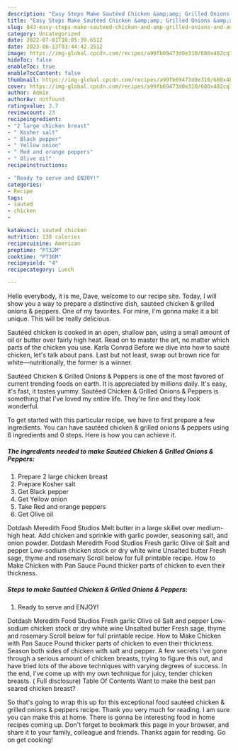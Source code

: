 ```yaml
---
description: "Easy Steps Make Sautéed Chicken &amp;amp; Grilled Onions &amp;amp; Peppers yang Delicious"
title: "Easy Steps Make Sautéed Chicken &amp;amp; Grilled Onions &amp;amp; Peppers yang Delicious"
slug: 843-easy-steps-make-sauteed-chicken-and-amp-grilled-onions-and-amp-peppers-yang-delicious
category: Uncategorized
date: 2022-07-01T10:05:39.651Z
date: 2023-06-13T03:44:42.251Z
image: https://img-global.cpcdn.com/recipes/a99fb69473d0e310/680x482cq70/sauteed-chicken-grilled-onions-peppers-recipe-main-photo.jpg
hideToc: false
enableToc: true
enableTocContent: false
thumbnail: https://img-global.cpcdn.com/recipes/a99fb69473d0e310/680x482cq70/sauteed-chicken-grilled-onions-peppers-recipe-main-photo.jpg
cover: https://img-global.cpcdn.com/recipes/a99fb69473d0e310/680x482cq70/sauteed-chicken-grilled-onions-peppers-recipe-main-photo.jpg
author: Admin
authorAv: notfound
ratingvalue: 3.7
reviewcount: 23
recipeingredient:
- "2 large chicken breast"
- " Kosher salt"
- " Black pepper"
- " Yellow onion"
- " Red and orange peppers"
- " Olive oil"
recipeinstructions:

- "Ready to serve and ENJOY!"
categories:
- Recipe
tags:
- sauted
- chicken
- 

katakunci: sauted chicken  
nutrition: 138 calories
recipecuisine: American
preptime: "PT32M"
cooktime: "PT36M"
recipeyield: "4"
recipecategory: Lunch

---
```



Hello everybody, it is me, Dave, welcome to our recipe site. Today, I will show you a way to prepare a distinctive dish, sautéed chicken &amp; grilled onions &amp; peppers. One of my favorites. For mine, I'm gonna make it a bit unique. This will be really delicious.

Sautéed chicken is cooked in an open, shallow pan, using a small amount of oil or butter over fairly high heat. Read on to master the art, no matter which parts of the chicken you use. Karla Conrad Before we dive into how to sauté chicken, let&#39;s talk about pans. Last but not least, swap out brown rice for white—nutritionally, the former is a winner.

Sautéed Chicken &amp; Grilled Onions &amp; Peppers is one of the most favored of current trending foods on earth. It is appreciated by millions daily. It's easy, it's fast, it tastes yummy. Sautéed Chicken &amp; Grilled Onions &amp; Peppers is something that I've loved my entire life. They're fine and they look wonderful.


To get started with this particular recipe, we have to first prepare a few ingredients. You can have sautéed chicken &amp; grilled onions &amp; peppers using 6 ingredients and 0 steps. Here is how you can achieve it.

<!--inarticleads1-->

##### The ingredients needed to make Sautéed Chicken &amp; Grilled Onions &amp; Peppers:

1. Prepare 2 large chicken breast
1. Prepare  Kosher salt
1. Get  Black pepper
1. Get  Yellow onion
1. Take  Red and orange peppers
1. Get  Olive oil


Dotdash Meredith Food Studios Melt butter in a large skillet over medium-high heat. Add chicken and sprinkle with garlic powder, seasoning salt, and onion powder. Dotdash Meredith Food Studios Fresh garlic Olive oil Salt and pepper Low-sodium chicken stock or dry white wine Unsalted butter Fresh sage, thyme and rosemary Scroll below for full printable recipe. How to Make Chicken with Pan Sauce Pound thicker parts of chicken to even their thickness. 

<!--inarticleads2-->

##### Steps to make Sautéed Chicken &amp; Grilled Onions &amp; Peppers:


1. Ready to serve and ENJOY!

Dotdash Meredith Food Studios Fresh garlic Olive oil Salt and pepper Low-sodium chicken stock or dry white wine Unsalted butter Fresh sage, thyme and rosemary Scroll below for full printable recipe. How to Make Chicken with Pan Sauce Pound thicker parts of chicken to even their thickness. Season both sides of chicken with salt and pepper. A few secrets I&#39;ve gone through a serious amount of chicken breasts, trying to figure this out, and have tried lots of the above techniques with varying degrees of success. In the end, I&#39;ve come up with my own technique for juicy, tender chicken breasts. ( Full disclosure) Table Of Contents Want to make the best pan seared chicken breast? 

So that's going to wrap this up for this exceptional food sautéed chicken &amp; grilled onions &amp; peppers recipe. Thank you very much for reading. I am sure you can make this at home. There is gonna be interesting food in home recipes coming up. Don't forget to bookmark this page in your browser, and share it to your family, colleague and friends. Thanks again for reading. Go on get cooking!
